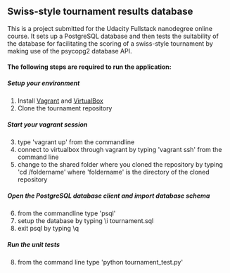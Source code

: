 ## Swiss-style tournament results database

This is a project submitted for the Udacity Fullstack nanodegree online course. It sets up a PostgreSQL database and then tests the suitability of the database for facilitating the scoring of a swiss-style tournament by making use of the psycopg2 database API.

#### The following steps are required to run the application:

##### Setup your environment
1. Install [Vagrant](vagrantup.com) and [VirtualBox](virtualbox.org)
2. Clone the tournament repository

##### Start your vagrant session
3. type 'vagrant up' from the commandline
4. connect to virtualbox through vagrant by typing 'vagrant ssh' from the command line
5. change to the shared folder where you cloned the repository by typing 'cd /foldername' where 'foldername' is the directory of the cloned repository

##### Open the PostgreSQL database client and import database schema
6. from the commandline type 'psql'
7. setup the database by typing \i tournament.sql
8. exit psql by typing \q

##### Run the unit tests
8. from the command line type 'python tournament_test.py'
